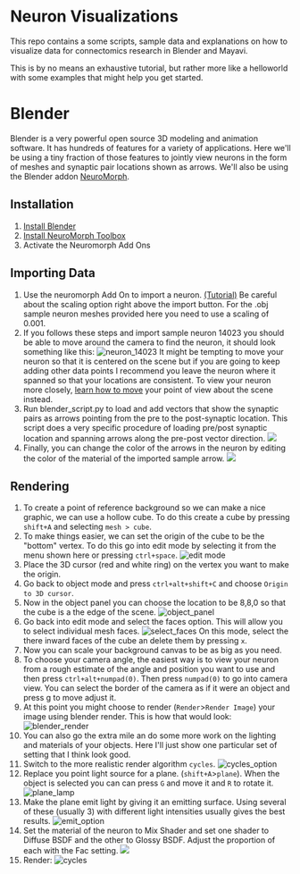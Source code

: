 # Neuron Visualizations

This repo contains a some scripts, sample data and explanations on how to visualize data for connectomics research in Blender and Mayavi.

This is by no means an exhaustive tutorial, but rather more like a helloworld with some examples that might help you get started.

# Blender

Blender is a very powerful open source 3D modeling and animation software. It has hundreds of features for a variety of applications. Here we'll be using a tiny fraction of those features to jointly view neurons in the form of meshes and synaptic pair locations shown as arrows. We'll also be using the Blender addon [NeuroMorph](https://neuromorph.epfl.ch/).

## Installation
1. [Install Blender](https://www.blender.org/download/)
2. [Install NeuroMorph Toolbox](https://github.com/NeuroMorph-EPFL/NeuroMorph)
3. Activate the Neuromorph Add Ons 

## Importing Data
1. Use the neuromorph Add On to import a neuron. [(Tutorial)](https://www.youtube.com/watch?v=CVkcYjWgceM)
Be careful about the scaling option right above the import button. For the .obj sample neuron meshes provided here you need to use a scaling of 0.001.
2. If you follows these steps and import sample neuron 14023 you should be able to move around the camera to find the neuron, it should look something like this:
![neuron_14023](img/imported_neuron)
It might be tempting to move your neuron so that it is centered on the scene but if you are going to keep adding other data points I recommend you leave the neuron where it spanned so that your locations are consistent. To view your neuron more closely, [learn how to move](https://www.katsbits.com/tutorials/blender/learning-keyboard-mouse-navigation.php) your point of view about the scene instead.
3. Run blender_script.py to load and add vectors that show the synaptic pairs as arrows pointing from the pre to the post-synaptic location. 
This script does a very specific procedure of loading pre/post synaptic location and spanning arrows along the pre-post vector direction. 
![](img/imported_synapses)
4. Finally, you can change the color of the arrows in the neuron by editing the color of the material of the imported sample arrow.
![](img/change_arrow_color.jpeg)

## Rendering

1. To create a point of reference background so we can make a nice graphic, we can use a hollow cube. To do this create a cube by pressing `shift+A` and selecting `mesh > cube`. 
2. To make things easier, we can set the origin of the cube to be the "bottom" vertex. To do this go into edit mode by selecting it from the menu shown here or pressing `ctrl+space`.
![edit mode](img/edit_mode.jpeg)
3. Place the 3D cursor (red and white ring) on the vertex you want to make the origin.
4. Go back to object mode and press `ctrl+alt+shift+C` and choose `Origin to 3D cursor`.
5. Now in the object panel you can choose the location to be 8,8,0 so that the cube is a the edge of the scene.
![object_panel](img/object_panel.jpeg)
6. Go back into edit mode and select the faces option. This will allow you to select individual mesh faces. 
![select_faces](img/select_faces.jpeg)
On this mode, select the there inward faces of the cube an delete them by pressing `x`.
7. Now you can scale your background canvas to be as big as you need.
8. To choose your camera angle, the easiest way is to view your neuron from a rough estimate of the angle and position you want to use and then press `ctrl+alt+numpad(0)`. Then press `numpad(0)` to go into camera view. You can select the border of the camera as if it were an object and press g to move adjust it.
9. At this point you might choose to render (`Render`>`Render Image`) your image using blender render. This is how that would look:
![blender_render](img/blender_render.png)
10. You can also go the extra mile an do some more work on the lighting and materials of your objects. Here I'll just show one particular set of setting that I think look good. 
11. Switch to the more realistic render algorithm `cycles`.
![cycles_option](img/cycles_option.jpeg)
12. Replace you point light source for a plane. (`shift+A`>`plane`). When the object is selected you can can press `G` and move it and `R` to rotate it.
![plane_lamp](img/plane_lamp.jpeg)
13. Make the plane emit light by giving it an emitting surface. Using several of these (usually 3) with different light intensities usually gives the best results.
![emit_option](img/emit_option.jpeg)
14. Set the material of the neuron to Mix Shader and set one shader to Diffuse BSDF and the other to Glossy BSDF. Adjust the proportion of each with the Fac setting.
![](img/Mixed_surface.jpeg)
15. Render:
![cycles](img/cycles.png)






